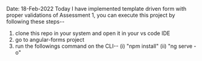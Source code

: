 Date: 18-Feb-2022
Today I have implemented template driven form with proper validations of Assessment 1, you can execute this project by following these steps--
1. clone this repo in your system and open it in your vs code IDE
2. go to angular-forms project
3. run the followings command on the CLI--
   (i) "npm install"
   (ii) "ng serve -o"
